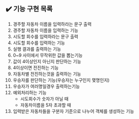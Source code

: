 ## ✔️ 기능 구현 목록

1. 경주할 자동차 이름을 입력하라는 문구 출력
2. 경주할 자동차 이름을 입력하는 기능
3. 시도할 회수를 입력하라는 문구 출력
4. 시도할 회수를 입력하는 기능
5. 실행 결과를 출력하는 기능
6. 0~9 사이에서 무작위한 값을 뽑는기능
7. 값이 4이상인지 아닌지 판단하는 기능
8. 4이상이면 전진하는 기능
9. 자동차별 전진하는것을 출력하는 기능
10. 우승자를 판단하는 기능(우승자는 누구인지 몇명인지)
11. 우승자가 여러명일경우 출력하는기능
12. 예외처리하는 기능
    - 시도회수가 숫자가 아닐 때
    - 자동차이름을 5자 초과할 때
13. 입력받은 자동차들을 구분자 기준으로 나누어 객체를 생성하는 기능